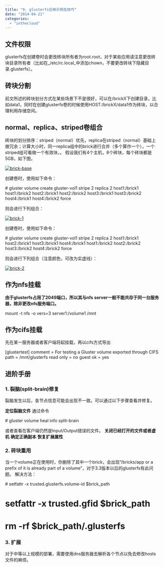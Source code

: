 ```yaml
---
title: "9. glusterfs应用示例及技巧"
date: "2014-04-21"
categories: 
  - "inthecloud"
---
```


## 文件权限

glusterfs在创建卷时会更改砖块所有者为root.root，对于某些应用请注意更改砖块目录所有者（比如在_/etc/rc.local_中添加chown，不要更改砖块下隐藏目录.glusterfs）。

## 砖块分割

前文所述的砖块划分方式在某些场景下不是很好，可以在/brickX下创建目录，比如data1，同时在创建glusterfs卷的时候使用HOST:/brickX/data1作为砖块，以合理利用存储空间。

## normal、replica、striped卷组合

砖块的划分排序：striped（normal）优先，replica在striped（normal）基础上做冗余；计算大小时，同一replica组中的brick进行合并（多个算作一个），一个striped组可看做一个有效块，。 假设我们有4个主机，8个砖块，每个砖块都是5GB，如下图，

[![brick-base](/blog/post/images/brick-base.png)](http://blog.lofyer.org/5-4-gluster-trick/brick-base/)

创建卷时，使用如下命令：

\# gluster volume create gluster-vol1 stripe 2 replica 2 host1:/brick1 host1:/brick2 host2:/brick1 host2:/brick2 host3:/brick1 host3:/brick2 host4:/brick1 host4:/brick2 force

则会进行下列组合：

[![brick-1](/blog/post/images/brick-1.png)](http://blog.lofyer.org/5-4-gluster-trick/brick-1/)

创建卷时，使用如下命令：

\# gluster volume create gluster-vol1 stripe 2 replica 2 host1:/brick1 host2:/brick1 host3:/brick1 host4:/brick1 host1:/brick2 host2:/brick2 host3:/brick2 host4:/brick2 force

则会进行下列组合（注意颜色，可改为实虚线）：

[![brick-2](/blog/post/images/brick-2.png)](http://blog.lofyer.org/5-4-gluster-trick/brick-2/)

## 作为nfs挂载

**由于glusterfs占用了2049端口，所以其与nfs server一般不能共存于同一台服务器，除非更改nfs服务端口。**

mount -t nfs -o vers=3 server1:/volume1 /mnt

## 作为cifs挂载

先在某一服务器或者客户端将起挂载，再以cifs方式导出

 \[glustertest\]
comment = For testing a Gluster volume exported through CIFS
path = /mnt/glusterfs
read only = no
guest ok = yes

## 进阶手册

### 1\. 裂脑(split-brain)修复

裂脑发生以后，各节点信息可能会出现不一致。可以通过以下步骤查看并修复。

**定位裂脑文件** 通过命令

\# gluster volume heal info split-brain

或者查看在客户端仍然是Input/Output错误的文件。 **关闭已经打开的文件或者虚机** **确定正确副本** **恢复扩展属性**

### 2\. 砖块重用

当一个volume正在使用时，你删除了其中一个brick，会出现“/bricks/app or a prefix of it is already part of a volume”，对于3.3版本以后的glusterfs有此问题。 解决方法：

\# setfattr -x trusted.glusterfs.volume-id $brick\_path
# setfattr -x trusted.gfid $brick\_path
# rm -rf $brick\_path/.glusterfs

### 3\. 扩展

对于中等以上规模的部署，需要使用dns服务器去解析各个节点以免去修改hosts文件的麻烦。
